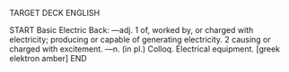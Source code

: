 TARGET DECK
ENGLISH

START
Basic
Electric
Back: —adj. 1 of, worked by, or charged with electricity; producing or capable of generating electricity. 2 causing or charged with excitement. —n. (in pl.) Colloq. Electrical equipment. [greek elektron amber]
END
